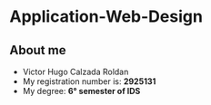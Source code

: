 # Application-Web-Design
## About me
- Victor Hugo Calzada Roldan
- My registration number is: **2925131**
- My degree: **6° semester of IDS**
